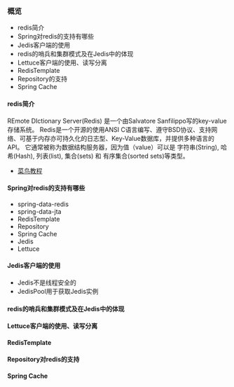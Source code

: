 ### 概览
- redis简介
- Spring对redis的支持有哪些
- Jedis客户端的使用
- redis的哨兵和集群模式及在Jedis中的体现
- Lettuce客户端的使用、读写分离
- RedisTemplate
- Repository的支持
- Spring Cache

#### redis简介

REmote DIctionary Server(Redis) 是一个由Salvatore Sanfilippo写的key-value存储系统。
Redis是一个开源的使用ANSI C语言编写、遵守BSD协议、支持网络、可基于内存亦可持久化的日志型、Key-Value数据库，并提供多种语言的API。
它通常被称为数据结构服务器，因为值（value）可以是 字符串(String), 哈希(Hash), 列表(list), 集合(sets) 和 有序集合(sorted sets)等类型。

- [菜鸟教程](https://www.runoob.com/redis/redis-tutorial.html)

#### Spring对redis的支持有哪些
- spring-data-redis
- spring-data-jta
- RedisTemplate
- Repository
- Spring Cache
- Jedis
- Lettuce

#### Jedis客户端的使用
- Jedis不是线程安全的
- JedisPool用于获取Jedis实例
#### redis的哨兵和集群模式及在Jedis中的体现

#### Lettuce客户端的使用、读写分离

#### RedisTemplate

#### Repository对redis的支持

#### Spring Cache